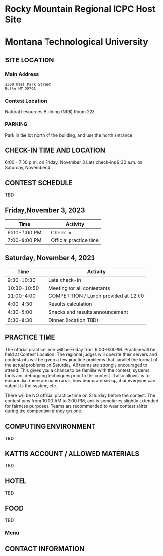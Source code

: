 # Rocky Mountain Regional ICPC Host Site

# Montana Technological University

## SITE LOCATION

### Main Address

```
1300 West Park Street
Butte MT 59701
```

### Contest Location

Natural Resources Building (NRB)
Room 228
### PARKING

Park in the lot north of the building, and use the north entrance

## CHECK-IN TIME AND LOCATION

6:00 - 7:00 p.m. on Friday, November 3
Late check-ins 9:30 a.m. on Saturday, November 4

## CONTEST SCHEDULE

TBD
## Friday,November 3, 2023

| Time         |     | Activity                |
| ------------ | --- | ----------------------- |
| 6:00-7:00 PM |     | Check in                |
| 7:00-9:00 PM |     | Official practice time  |

## Saturday, November 4, 2023

| Time       |     | Activity                              |
| ---------- | --- | ------------------------------------- |
| 9:30-10:30 |     | Late check-in  |
| 10:30-10:50|     | Meeting for all contestants           |
| 11:00-4:00 |     | COMPETITION / Lunch provided at 12:00 |
| 4:00-4:30  |     | Results calculation                   |
| 4:30-5:00  |     | Snacks and results announcement       |
| 6:30-8:30  |     | Dinner (location TBD)                 |

## PRACTICE TIME

The official practice time will be Friday from 6:00-9:00PM. Practice will be held at Contest Location. The regional judges will operate their servers and contestants will be given a few practice problems that parallel the format of the actual problems on Saturday. All teams are strongly encouraged to attend. This gives you a chance to be familiar with the contest, systems, tools and debugging techniques prior to the contest.  It also allows us to ensure that there are no errors in how teams are set up, that everyone can submit to the system, etc.

There will be NO official practice time on Saturday before the contest.
The contest runs from 10:00 AM to 3:00 PM, and is sometimes slightly extended for fairness purposes. Teams are recommended to wear contest shirts during the competition if they get one.

## COMPUTING ENVIRONMENT

TBD

## KATTIS ACCOUNT / ALLOWED MATERIALS

TBD

## HOTEL

TBD

## FOOD

TBD

### Menu

## CONTACT INFORMATION

